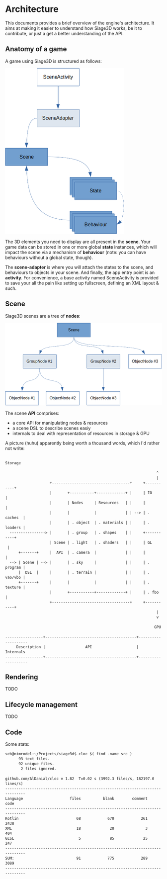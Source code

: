 # Architecture

This documents provides a brief overview of the engine's architecture. It aims at making it easier to understand how Siage3D works, be it to contribute, or just a get a better understanding of the API.

## Anatomy of a game

A game using Siage3D is structured as follows:

![Anatomy of a game](doc/archi-game-anatomy.png)

The 3D elements you need to display are all present in the **scene**.
Your game data can be stored in one or more global **state** instances, which will impact the scene via a mechanism of **behaviour**
(note: you can have behaviours without a global state, though).

The **scene-adapter** is where you will attach the states to the scene, and behaviours to objects in your scene.
And finally, the app entry point is an **activity**. For convenience, a base activity named SceneActivity is provided to
save your all the pain like setting up fullscreen, defining an XML layout & such.

## Scene

Siage3D scenes are a tree of **nodes**:

![Scene-graph](doc/archi-scenegraph.png)

The scene **API** comprises:

* a core API for manipulating nodes & resources
* a scene DSL to describe scenes easiy
* internals to deal with representation of resources in storage & GPU

A picture (huhu) apparently being worth a thousand words, which I'd rather not write:

```
                                                                 Storage

                                                                    ^
                                                                    |
                    +-----------------------------------+     +-----------+
                    |       +-----------+-------------+ |     | IO        |
                    |       | Nodes     | Resources   | |     |           |
                    |       |           |             | | --> | . caches  |
                    |       | . object  | . materials | |     | . loaders |
  ----------------> |       | . group   | . shapes    | |     +-----------+ 
                    | Scene | . light   | . shaders   | |     | GL        |
      +-------+     |  API  | . camera  |             | |     |           |
  --> | Scene | --> |       | . sky     |             | |     | . program |
      |  DSL  |     |       | . terrain |             | |     | . vao/vbo |
      +-------+     |       |           |             | |     | . texture |
                    |       +-----------+-------------+ |     | . fbo     |
                    +-----------------------------------+     +-----------+
                                                                    |
                                                                    v

                                                                   GPU

-----------------+-----------------------------------------+--------------------
     Description |                  API                    |   Internals
-----------------+-----------------------------------------+--------------------
```

## Rendering

TODO

## Lifecycle management

TODO

## Code

Some stats:

```
seb@nimrodel:~/Projects/siage3d$ cloc $( find -name src )
      93 text files.
      92 unique files.                              
       2 files ignored.

github.com/AlDanial/cloc v 1.82  T=0.02 s (3992.3 files/s, 182197.0 lines/s)
-------------------------------------------------------------------------------
Language                     files          blank        comment           code
-------------------------------------------------------------------------------
Kotlin                          68            670            261           2438
XML                             18             20              3            404
GLSL                             5             85             25            247
-------------------------------------------------------------------------------
SUM:                            91            775            289           3089
-------------------------------------------------------------------------------
```


